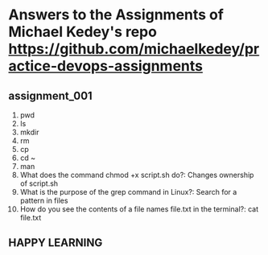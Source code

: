 # Answers to the Assignments of Michael Kedey's repo https://github.com/michaelkedey/practice-devops-assignments

 ## assignment_001
 1. pwd
 2. ls
 3. mkdir
 4. rm
 5. cp
 6. cd ~
 7. man
 8. What does the command chmod +x script.sh do?:  Changes ownership of script.sh
 9. What is the purpose of the grep command in Linux?: Search for a pattern in files
 10. How do you see the contents of a file names file.txt in the terminal?: cat file.txt

 ## HAPPY LEARNING